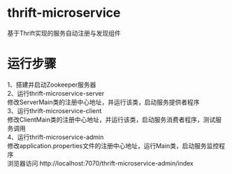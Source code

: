 # thrift-microservice  
基于Thrift实现的服务自动注册与发现组件  

# 运行步骤  
1、搭建并启动Zookeeper服务器  
2、运行thrift-microservice-server  
修改ServerMain类的注册中心地址，并运行该类，启动服务提供者程序  
3、运行thrift-microservice-client  
修改ClientMain类的注册中心地址，并运行该类，启动服务消费者程序，测试服务调用  
4、运行thrift-microservice-admin  
修改application.properties文件的注册中心地址，运行Main类，启动服务监控程序  
浏览器访问 http://localhost:7070/thrift-microservice-admin/index
